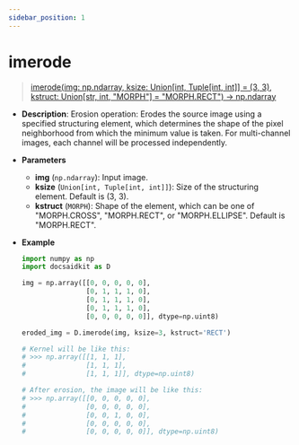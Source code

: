 ```yaml
---
sidebar_position: 1
---
```


# imerode

>[imerode(img: np.ndarray, ksize: Union[int, Tuple[int, int]] = (3, 3), kstruct: Union[str, int, "MORPH"] = "MORPH.RECT") -> np.ndarray](https://github.com/DocsaidLab/DocsaidKit/blob/012540eebaebb2718987dd3ec0f7dcf40f403caa/docsaidkit/vision/morphology.py#L14C1-L42C69)

- **Description**: Erosion operation: Erodes the source image using a specified structuring element, which determines the shape of the pixel neighborhood from which the minimum value is taken. For multi-channel images, each channel will be processed independently.

- **Parameters**

    - **img** (`np.ndarray`): Input image.
    - **ksize** (`Union[int, Tuple[int, int]]`): Size of the structuring element. Default is (3, 3).
    - **kstruct** (`MORPH`): Shape of the element, which can be one of "MORPH.CROSS", "MORPH.RECT", or "MORPH.ELLIPSE". Default is "MORPH.RECT".

- **Example**

    ```python
    import numpy as np
    import docsaidkit as D

    img = np.array([[0, 0, 0, 0, 0],
                    [0, 1, 1, 1, 0],
                    [0, 1, 1, 1, 0],
                    [0, 1, 1, 1, 0],
                    [0, 0, 0, 0, 0]], dtype=np.uint8)

    eroded_img = D.imerode(img, ksize=3, kstruct='RECT')

    # Kernel will be like this:
    # >>> np.array([[1, 1, 1],
    #               [1, 1, 1],
    #               [1, 1, 1]], dtype=np.uint8)

    # After erosion, the image will be like this:
    # >>> np.array([[0, 0, 0, 0, 0],
    #               [0, 0, 0, 0, 0],
    #               [0, 0, 1, 0, 0],
    #               [0, 0, 0, 0, 0],
    #               [0, 0, 0, 0, 0]], dtype=np.uint8)
    ```
